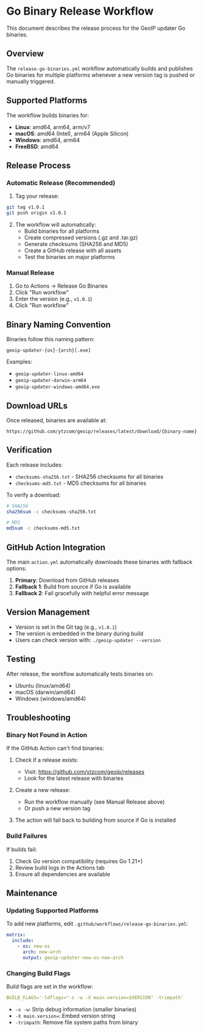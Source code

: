 # Go Binary Release Workflow

This document describes the release process for the GeoIP updater Go binaries.

## Overview

The `release-go-binaries.yml` workflow automatically builds and publishes Go binaries for multiple platforms whenever a new version tag is pushed or manually triggered.

## Supported Platforms

The workflow builds binaries for:

- **Linux**: amd64, arm64, arm/v7
- **macOS**: amd64 (Intel), arm64 (Apple Silicon)
- **Windows**: amd64, arm64
- **FreeBSD**: amd64

## Release Process

### Automatic Release (Recommended)

1. Tag your release:
```bash
git tag v1.0.1
git push origin v1.0.1
```

2. The workflow will automatically:
   - Build binaries for all platforms
   - Create compressed versions (.gz and .tar.gz)
   - Generate checksums (SHA256 and MD5)
   - Create a GitHub release with all assets
   - Test the binaries on major platforms

### Manual Release

1. Go to Actions → Release Go Binaries
2. Click "Run workflow"
3. Enter the version (e.g., `v1.0.1`)
4. Click "Run workflow"

## Binary Naming Convention

Binaries follow this naming pattern:
```
geoip-updater-{os}-{arch}[.exe]
```

Examples:
- `geoip-updater-linux-amd64`
- `geoip-updater-darwin-arm64`
- `geoip-updater-windows-amd64.exe`

## Download URLs

Once released, binaries are available at:
```
https://github.com/ytzcom/geoip/releases/latest/download/{binary-name}
```

## Verification

Each release includes:
- `checksums-sha256.txt` - SHA256 checksums for all binaries
- `checksums-md5.txt` - MD5 checksums for all binaries

To verify a download:
```bash
# SHA256
sha256sum -c checksums-sha256.txt

# MD5
md5sum -c checksums-md5.txt
```

## GitHub Action Integration

The main `action.yml` automatically downloads these binaries with fallback options:

1. **Primary**: Download from GitHub releases
2. **Fallback 1**: Build from source if Go is available
3. **Fallback 2**: Fail gracefully with helpful error message

## Version Management

- Version is set in the Git tag (e.g., `v1.0.1`)
- The version is embedded in the binary during build
- Users can check version with: `./geoip-updater --version`

## Testing

After release, the workflow automatically tests binaries on:
- Ubuntu (linux/amd64)
- macOS (darwin/amd64)
- Windows (windows/amd64)

## Troubleshooting

### Binary Not Found in Action

If the GitHub Action can't find binaries:

1. Check if a release exists:
   - Visit: https://github.com/ytzcom/geoip/releases
   - Look for the latest release with binaries

2. Create a new release:
   - Run the workflow manually (see Manual Release above)
   - Or push a new version tag

3. The action will fall back to building from source if Go is installed

### Build Failures

If builds fail:
1. Check Go version compatibility (requires Go 1.21+)
2. Review build logs in the Actions tab
3. Ensure all dependencies are available

## Maintenance

### Updating Supported Platforms

To add new platforms, edit `.github/workflows/release-go-binaries.yml`:

```yaml
matrix:
  include:
    - os: new-os
      arch: new-arch
      output: geoip-updater-new-os-new-arch
```

### Changing Build Flags

Build flags are set in the workflow:
```yaml
BUILD_FLAGS='-ldflags="-s -w -X main.version=$VERSION" -trimpath'
```

- `-s -w`: Strip debug information (smaller binaries)
- `-X main.version=`: Embed version string
- `-trimpath`: Remove file system paths from binary
